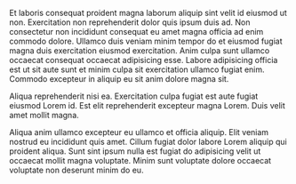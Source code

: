 Et laboris consequat proident magna laborum aliquip sint velit id eiusmod ut non. Exercitation non reprehenderit dolor quis ipsum duis ad. Non consectetur non incididunt consequat eu amet magna officia ad enim commodo dolore. Ullamco duis veniam minim tempor do et eiusmod fugiat magna duis exercitation eiusmod exercitation. Anim culpa sunt ullamco occaecat consequat occaecat adipisicing esse. Labore adipisicing officia est ut sit aute sunt et minim culpa sit exercitation ullamco fugiat enim. Commodo excepteur in aliquip eu sit anim dolore magna sit.

Aliqua reprehenderit nisi ea. Exercitation culpa fugiat est aute fugiat eiusmod Lorem id. Est elit reprehenderit excepteur magna Lorem. Duis velit amet mollit magna.

Aliqua anim ullamco excepteur eu ullamco et officia aliquip. Elit veniam nostrud eu incididunt quis amet. Cillum fugiat dolor labore Lorem aliquip qui proident aliqua. Sunt sint ipsum nulla est fugiat do adipisicing velit ut occaecat mollit magna voluptate. Minim sunt voluptate dolore occaecat voluptate non deserunt minim do eu.